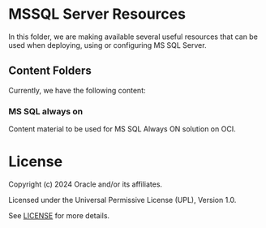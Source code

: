 # MSSQL Server Resources

In this folder, we are making available several useful resources that can be used when deploying, using or configuring MS SQL Server.

## Content Folders

Currently, we have the following content:

### MS SQL always on  

Content material to be used for MS SQL Always ON solution on OCI.

# License

Copyright (c) 2024 Oracle and/or its affiliates.

Licensed under the Universal Permissive License (UPL), Version 1.0.

See [LICENSE](https://github.com/oracle-devrel/technology-engineering/blob/folder-structure/LICENSE) for more details.
